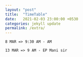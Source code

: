 ```yaml
---
layout: "post"
title:  "TimeTable"
date:   2021-02-03 23:00:00 +0530
categories: jekyll update
permalink: /extra/
---
```


`8 MAR => 9:30 AM - AM`

`13 MAR => 9 AM - EP Mani sir`
